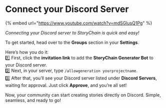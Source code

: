# Connect your Discord Server

{% embed url="https://www.youtube.com/watch?v=mdSGlusQ1Pg" %}

_Connecting your Discord server to StoryChain is quick and easy!_

To get started, head over to the **Groups** section in your **Settings**.

Here’s how you do it:\
1️⃣ First, click the **invitation link** to add the **StoryChain Generator Bot** to your Discord server.\
2️⃣ Next, in your server, type `/allowgeneration yourprojectname`.\
3️⃣ After that, you’ll see your Discord server listed under **Discord Servers**, waiting for approval. Just click **Approve**, and you’re all set!

Now, your community can start creating stories directly on Discord. Simple, seamless, and ready to go!
